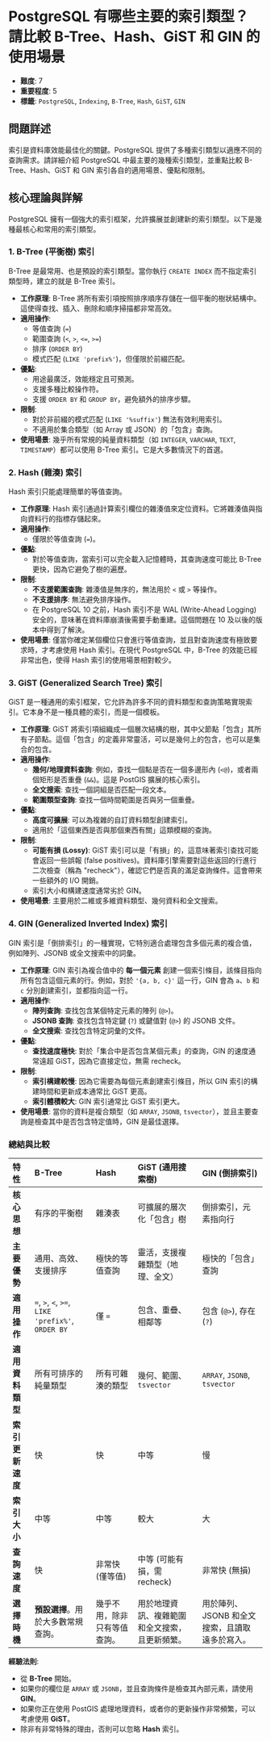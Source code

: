 # PostgreSQL 有哪些主要的索引類型？請比較 B-Tree、Hash、GiST 和 GIN 的使用場景

- **難度**: 7
- **重要程度**: 5
- **標籤**: `PostgreSQL`, `Indexing`, `B-Tree`, `Hash`, `GiST`, `GIN`

## 問題詳述

索引是資料庫效能最佳化的關鍵。PostgreSQL 提供了多種索引類型以適應不同的查詢需求。請詳細介紹 PostgreSQL 中最主要的幾種索引類型，並重點比較 B-Tree、Hash、GiST 和 GIN 索引各自的適用場景、優點和限制。

## 核心理論與詳解

PostgreSQL 擁有一個強大的索引框架，允許擴展並創建新的索引類型。以下是幾種最核心和常用的索引類型。

### 1. B-Tree (平衡樹) 索引

B-Tree 是最常用、也是預設的索引類型。當你執行 `CREATE INDEX` 而不指定索引類型時，建立的就是 B-Tree 索引。

- **工作原理**: B-Tree 將所有索引項按照排序順序存儲在一個平衡的樹狀結構中。這使得查找、插入、刪除和順序掃描都非常高效。
- **適用操作**:
  - 等值查詢 (`=`)
  - 範圍查詢 (`<`, `>`, `<=`, `>=`)
  - 排序 (`ORDER BY`)
  - 模式匹配 (`LIKE 'prefix%'`)，但僅限於前綴匹配。
- **優點**:
  - 用途最廣泛，效能穩定且可預測。
  - 支援多種比較操作符。
  - 支援 `ORDER BY` 和 `GROUP BY`，避免額外的排序步驟。
- **限制**:
  - 對於非前綴的模式匹配 (`LIKE '%suffix'`) 無法有效利用索引。
  - 不適用於集合類型（如 Array 或 JSON）的「包含」查詢。
- **使用場景**: 幾乎所有常規的純量資料類型（如 `INTEGER`, `VARCHAR`, `TEXT`, `TIMESTAMP`）都可以使用 B-Tree 索引。它是大多數情況下的首選。

### 2. Hash (雜湊) 索引

Hash 索引只能處理簡單的等值查詢。

- **工作原理**: Hash 索引通過計算索引欄位的雜湊值來定位資料。它將雜湊值與指向資料行的指標存儲起來。
- **適用操作**:
  - 僅限於等值查詢 (`=`)。
- **優點**:
  - 對於等值查詢，當索引可以完全載入記憶體時，其查詢速度可能比 B-Tree 更快，因為它避免了樹的遍歷。
- **限制**:
  - **不支援範圍查詢**: 雜湊值是無序的，無法用於 `<` 或 `>` 等操作。
  - **不支援排序**: 無法避免排序操作。
  - 在 PostgreSQL 10 之前，Hash 索引不是 WAL (Write-Ahead Logging) 安全的，意味著在資料庫崩潰後需要手動重建。這個問題在 10 及以後的版本中得到了解決。
- **使用場景**: 僅當你確定某個欄位只會進行等值查詢，並且對查詢速度有極致要求時，才考慮使用 Hash 索引。在現代 PostgreSQL 中，B-Tree 的效能已經非常出色，使得 Hash 索引的使用場景相對較少。

### 3. GiST (Generalized Search Tree) 索引

GiST 是一種通用的索引框架，它允許為許多不同的資料類型和查詢策略實現索引。它本身不是一種具體的索引，而是一個模板。

- **工作原理**: GiST 將索引項組織成一個層次結構的樹，其中父節點「包含」其所有子節點。這個「包含」的定義非常靈活，可以是幾何上的包含，也可以是集合的包含。
- **適用操作**:
  - **幾何/地理資料查詢**: 例如，查找一個點是否在一個多邊形內 (`<@`)，或者兩個矩形是否重疊 (`&&`)。這是 PostGIS 擴展的核心索引。
  - **全文搜索**: 查找一個詞組是否匹配一段文本。
  - **範圍類型查詢**: 查找一個時間範圍是否與另一個重疊。
- **優點**:
  - **高度可擴展**: 可以為複雜的自訂資料類型創建索引。
  - 適用於「這個東西是否與那個東西有關」這類模糊的查詢。
- **限制**:
  - **可能有損 (Lossy)**: GiST 索引可以是「有損」的，這意味著索引查找可能會返回一些誤報 (false positives)。資料庫引擎需要對這些返回的行進行二次檢查（稱為 "recheck"），確認它們是否真的滿足查詢條件。這會帶來一些額外的 I/O 開銷。
  - 索引大小和構建速度通常劣於 GIN。
- **使用場景**: 主要用於二維或多維資料類型、幾何資料和全文搜索。

### 4. GIN (Generalized Inverted Index) 索引

GIN 索引是「倒排索引」的一種實現，它特別適合處理包含多個元素的複合值，例如陣列、JSONB 或全文搜索中的詞彙。

- **工作原理**: GIN 索引為複合值中的 **每一個元素** 創建一個索引條目，該條目指向所有包含這個元素的行。例如，對於 `'{a, b, c}'` 這一行，GIN 會為 `a`、`b` 和 `c` 分別創建索引，並都指向這一行。
- **適用操作**:
  - **陣列查詢**: 查找包含某個特定元素的陣列 (`@>`)。
  - **JSONB 查詢**: 查找包含特定鍵 (`?`) 或鍵值對 (`@>`) 的 JSONB 文件。
  - **全文搜索**: 查找包含特定詞彙的文件。
- **優點**:
  - **查找速度極快**: 對於「集合中是否包含某個元素」的查詢，GIN 的速度通常遠超 GiST，因為它直接定位，無需 recheck。
- **限制**:
  - **索引構建較慢**: 因為它需要為每個元素創建索引條目，所以 GIN 索引的構建時間和更新成本通常比 GiST 更高。
  - **索引體積較大**: GIN 索引通常比 GiST 索引更大。
- **使用場景**: 當你的資料是複合類型（如 `ARRAY`, `JSONB`, `tsvector`），並且主要查詢是檢查其中是否包含特定值時，GIN 是最佳選擇。

### 總結與比較

| 特性 | B-Tree | Hash | GiST (通用搜索樹) | GIN (倒排索引) |
| :--- | :--- | :--- | :--- | :--- |
| **核心思想** | 有序的平衡樹 | 雜湊表 | 可擴展的層次化「包含」樹 | 倒排索引，元素指向行 |
| **主要優勢** | 通用、高效、支援排序 | 極快的等值查詢 | 靈活，支援複雜類型（地理、全文） | 極快的「包含」查詢 |
| **適用操作** | `=`, `>`, `<`, `>=`, `LIKE 'prefix%'`, `ORDER BY` | 僅 `=` | 包含、重疊、相鄰等 | 包含 (`@>`), 存在 (`?`) |
| **適用資料類型** | 所有可排序的純量類型 | 所有可雜湊的類型 | 幾何、範圍、`tsvector` | `ARRAY`, `JSONB`, `tsvector` |
| **索引更新速度** | 快 | 快 | 中等 | 慢 |
| **索引大小** | 中等 | 中等 | 較大 | 大 |
| **查詢速度** | 快 | 非常快 (僅等值) | 中等 (可能有損，需 recheck) | 非常快 (無損) |
| **選擇時機** | **預設選擇**。用於大多數常規查詢。 | 幾乎不用，除非只有等值查詢。 | 用於地理資訊、複雜範圍和全文搜索，且更新頻繁。 | 用於陣列、JSONB 和全文搜索，且讀取遠多於寫入。 |

**經驗法則**:

- 從 **B-Tree** 開始。
- 如果你的欄位是 `ARRAY` 或 `JSONB`，並且查詢條件是檢查其內部元素，請使用 **GIN**。
- 如果你正在使用 PostGIS 處理地理資料，或者你的更新操作非常頻繁，可以考慮使用 **GiST**。
- 除非有非常特殊的理由，否則可以忽略 **Hash** 索引。
